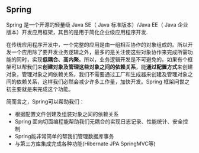 ## Spring
Spring 是一个开源的轻量级 Java SE（ Java 标准版本）/Java EE（ Java 企业版本）开发应用框架，其目的是用于简化企业级应用程序开发.

在传统应用程序开发中，一个完整的应用是由一组相互协作的对象组成的。所以开发一个应用除了要开发业务逻辑之外，最多的是关注使这些对象协作来完成所需功能的同时，实现**低耦合、高内聚**。所以，业务逻辑开发是不可避免的。如果有个框架可以帮我们来**创建对象及管理这些对象之间的依赖关系**，能**通过配置方式**来创建对象，管理对象之间依赖关系，我们不需要通过工厂和生成器来创建及管理对象之间的依赖关系，这样我们必然会减少许多工作量，加快开发。Spring 框架问世之初主要就是来完成这个功能。

简而言之，Spring可以帮助我们：

 - 根据配置文件创建及组装对象之间的依赖关系
 - Spring 面向切面编程能帮助我们无耦合的实现日志记录、性能统计、安全控制
 -  Spring能非常简单的帮我们管理数据库事务
 - 与第三方库集成完成各种功能(Hibernate JPA SpringMVC等)

